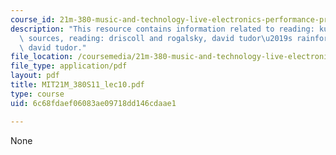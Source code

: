 ```yaml
---
course_id: 21m-380-music-and-technology-live-electronics-performance-practices-spring-2011
description: "This resource contains information related to reading: kuivila, open\
  \ sources, reading: driscoll and rogalsky, david tudor\u2019s rainforest, and listening:\
  \ david tudor."
file_location: /coursemedia/21m-380-music-and-technology-live-electronics-performance-practices-spring-2011/6c68fdaef06083ae09718dd146cdaae1_MIT21M_380S11_lec10.pdf
file_type: application/pdf
layout: pdf
title: MIT21M_380S11_lec10.pdf
type: course
uid: 6c68fdaef06083ae09718dd146cdaae1

---
```

None